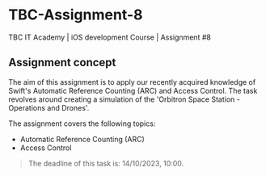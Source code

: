 # TBC-Assignment-8
TBC IT Academy | iOS development Course | Assignment #8

## Assignment concept
The aim of this assignment is to apply our recently acquired knowledge of Swift's Automatic Reference Counting (ARC) and Access Control. The task revolves around creating a simulation of the 'Orbitron Space Station - Operations and Drones'.

The assignment covers the following topics: 
* Automatic Reference Counting (ARC)
* Access Control 

> The deadline of this task is: 14/10/2023, 10:00. 
